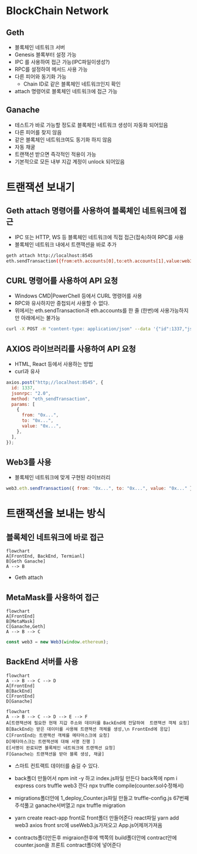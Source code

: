 # BlockChain Network

## Geth

- 블록체인 네트워크 서버
- Genesis 블록부터 설정 가능
- IPC 를 사용하여 접근 가능(IPC파일이생성?)
- RPC를 설정하여 메서드 사용 가능
- 다른 피어와 동기화 가능
  - Chain ID로 같은 블록체인 네트워크인지 확인
- attach 명령어로 블록체인 네트워크에 접근 가능

## Ganache

- 테스트가 바로 가능할 정도로 블록체인 네트워크 생성이 자동화 되어있음
- 다른 피어를 찾지 않음
- 같은 블록체인 네트워크여도 동기화 하지 않음
- 자동 채굴
- 트랜잭션 받으면 즉각적인 적용이 가능
- 기본적으로 모든 내부 지갑 계정이 unlock 되어있음

# 트랜잭션 보내기

## Geth attach 명령어를 사용하여 블록체인 네트워크에 접근

- IPC 또는 HTTP, WS 등 블록체인 네트워크에 직접 접근(접속)하여 RPC를 사용
- 블록체인 네트워크 내에서 트랜잭션을 바로 추가

```bash
geth attach http://localhost:8545
eth.sendTransaction({from:eth.accounts[0],to:eth.accounts[1],value:web3.toWei(1,'ether')})
```

## CURL 명령어를 사용하여 API 요청

- Windows CMD|PowerChell 등에서 CURL 명령어를 사용
- RPC와 유사하지만 중첩되서 사용할 수 없다.
- 위에서는 eth.sendTransaction과 eth.accounts를 한 줄 (한번)에 사용가능하지만 아래에서는 불가능

```bash
curl -X POST -H "content-type: application/json" --data '{"id":1337,"jsonrpc":"2.0","method": "eth_sendTransaction","params":[{"from": "0x...","to": "0x...","value":"0x..."}]}' http://localhost:8545
```

## AXIOS 라이브러리를 사용하여 API 요청

- HTML, React 등에서 사용하는 방법
- curl과 유사

```js
axios.post("http;//localhost:8545", {
  id: 1337,
  jsonrpc: "2.0",
  method: "eth_sendTransaction",
  params: [
    {
      from: "0x...",
      to: "0x...",
      value: "0x...",
    },
  ],
});
```

## Web3를 사용

- 블록체인 네트워크에 맞게 구현된 라이브러리

```js
web3.eth.sendTransaction({ from: "0x...", to: "0x...", value: "0x..." });
```

# 트랜잭션을 보내는 방식

## 블록체인 네트워크에 바로 접근

```mermaid
flowchart
A[FrontEnd, BackEnd, Termianl]
B[Geth Ganache]
A --> B
```

- Geth attach

## MetaMask를 사용하여 접근

```mermaid
flowchart
A[FrontEnd]
B[MetaMask]
C[Ganache,Geth]
A --> B --> C
```

```js
const web3 = new Web3(window.ethereum);
```

## BackEnd 서버를 사용

```mermaid
flowchart
A --> B --> C --> D
A[FrontEnd]
B[BackEnd]
C[FrontEnd]
D[Ganache]
```

```mermaid
flowchart
A --> B --> C --> D --> E --> F
A[트랜잭션에 필요한 현재 지갑 주소와 데이터를 BackEnd에 전달하여  트랜잭션 객체 요청]
B[BackEnd는 받은 데이터를 사용해 트랜잭션 객체를 생성,\n FrontEnd에 응답]
C[FrontEnd는 트랜잭션 객체를 메타마스크에 요청]
D[메타마스크는 트랜잭션에 대해 서명 진행 ]
E[서명이 완료되면 블록체인 네트워크에 트랜잭션 요청]
F[Ganache는 트랜잭션을 받아 블록 생성, 채굴]
```

- 스마트 컨트랙트 데이터를 숨길 수 있다.

- back폴더 만들어서 npm init -y 하고 index.js파일 만든다 back쪽에 npm i express cors truffle web3 깐다 npx truffle compile(counter.sol수정해서)
- migrations폴더안에 1_deploy_Counter.js파일 만들고 truffle-config.js 67번째 주석풀고 ganache서버열고 npx truffle migration

- yarn create react-app front로 front폴더 만들어준다 react파일 yarn add web3 axios front src에 useWeb3.js가져오고 App.js어제꺼가져옴
- contracts폴더만든후 migraion한후에 백쪽의 build폴더안에 contract안에 counter.json을 프론트 contract폴더에 넣어준다
